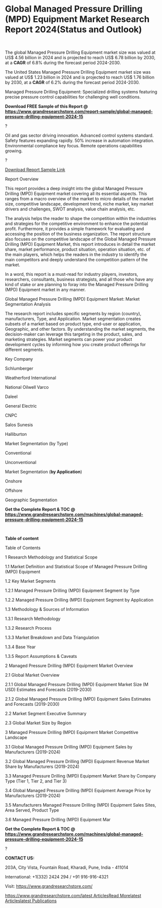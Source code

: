 <h1>Global Managed Pressure Drilling (MPD) Equipment Market Research Report 2024(Status and Outlook)</h1><br/><p>The global Managed Pressure Drilling Equipment market size was valued at US$ 4.56 billion in 2024 and is projected to reach US$ 6.78 billion by 2030, at a <strong>CAGR</strong> of 6.8% during the forecast period 2024-2030.</p>
 
 
 
 <p>The United States Managed Pressure Drilling Equipment market size was valued at US$ 1.23 billion in 2024 and is projected to reach US$ 1.76 billion by 2030, at a <strong>CAGR</strong> of 6.2% during the forecast period 2024-2030.</p>
 
 
 
 <p>Managed Pressure Drilling Equipment: Specialized drilling systems featuring precise pressure control capabilities for challenging well conditions.</p>
 
 
 
 <div><b>Download FREE Sample of this Report @ <a href="https://www.grandresearchstore.com/report-sample/global-managed-pressure-drilling-equipment-2024-15">https://www.grandresearchstore.com/report-sample/global-managed-pressure-drilling-equipment-2024-15</a></b></div>
 
 
 
 <p>? </p>
 
 
 
 <p>Oil and gas sector driving innovation. Advanced control systems standard. Safety features expanding rapidly. 50% increase in automation integration. Environmental compliance key focus. Remote operations capabilities growing.</p>
 
 
 
 <p>? </p>
 
 
 
 <p><a href="https://www.grandresearchstore.com/mr-admin/report-sample/global-managed-pressure-drilling-equipment-2024-15">Download Report Sample Link</a></p>
 
 
 
 <p>Report Overview</p>
 
 
 
 <p>This report provides a deep insight into the global Managed Pressure Drilling (MPD) Equipment market covering all its essential aspects. This ranges from a macro overview of the market to micro details of the market size, competitive landscape, development trend, niche market, key market drivers and challenges, SWOT analysis, value chain analysis, etc.</p>
 
 
 
 <p>The analysis helps the reader to shape the competition within the industries and strategies for the competitive environment to enhance the potential profit. Furthermore, it provides a simple framework for evaluating and accessing the position of the business organization. The report structure also focuses on the competitive landscape of the Global Managed Pressure Drilling (MPD) Equipment Market, this report introduces in detail the market share, market performance, product situation, operation situation, etc. of the main players, which helps the readers in the industry to identify the main competitors and deeply understand the competition pattern of the market.</p>
 
 
 
 <p>In a word, this report is a must-read for industry players, investors, researchers, consultants, business strategists, and all those who have any kind of stake or are planning to foray into the Managed Pressure Drilling (MPD) Equipment market in any manner.</p>
 
 
 
 <p>Global Managed Pressure Drilling (MPD) Equipment Market: Market Segmentation Analysis</p>
 
 
 
 <p>The research report includes specific segments by region (country), manufacturers, Type, and Application. Market segmentation creates subsets of a market based on product type, end-user or application, Geographic, and other factors. By understanding the market segments, the decision-maker can leverage this targeting in the product, sales, and marketing strategies. Market segments can power your product development cycles by informing how you create product offerings for different segments.</p>
 
 
 
 <p>Key Company</p>
 
 
 
 <p>Schlumberger</p>
 
 
 
 <p>Weatherford International</p>
 
 
 
 <p>National Oilwell Varco</p>
 
 
 
 <p>Daleel</p>
 
 
 
 <p>General Electric</p>
 
 
 
 <p>CNPC</p>
 
 
 
 <p>Salos Sunesis</p>
 
 
 
 <p>Halliburton</p>
 
 
 
 <p>Market Segmentation (by Type)</p>
 
 
 
 <p>Conventional</p>
 
 
 
 <p>Unconventional</p>
 
 
 
 <p>Market Segmentation (<strong>by Application</strong>)</p>
 
 
 
 <p>Onshore</p>
 
 
 
 <p>Offshore</p>
 
 
 
 <p>Geographic Segmentation</p>
 
 
 
 <div><b>Get the Complete Report & TOC @ <a href="https://www.grandresearchstore.com/machines/global-managed-pressure-drilling-equipment-2024-15">https://www.grandresearchstore.com/machines/global-managed-pressure-drilling-equipment-2024-15</a></b></div>
 
 
 
 <p><br />
 
 <b>Table of content</b></p>
 
 
 
 <p>Table of Contents<br />
 
 1 Research Methodology and Statistical Scope<br />
 
 1.1 Market Definition and Statistical Scope of Managed Pressure Drilling (MPD) Equipment<br />
 
 1.2 Key Market Segments<br />
 
 1.2.1 Managed Pressure Drilling (MPD) Equipment Segment by Type<br />
 
 1.2.2 Managed Pressure Drilling (MPD) Equipment Segment by Application<br />
 
 1.3 Methodology & Sources of Information<br />
 
 1.3.1 Research Methodology<br />
 
 1.3.2 Research Process<br />
 
 1.3.3 Market Breakdown and Data Triangulation<br />
 
 1.3.4 Base Year<br />
 
 1.3.5 Report Assumptions & Caveats<br />
 
 2 Managed Pressure Drilling (MPD) Equipment Market Overview<br />
 
 2.1 Global Market Overview<br />
 
 2.1.1 Global Managed Pressure Drilling (MPD) Equipment Market Size (M USD) Estimates and Forecasts (2019-2030)<br />
 
 2.1.2 Global Managed Pressure Drilling (MPD) Equipment Sales Estimates and Forecasts (2019-2030)<br />
 
 2.2 Market Segment Executive Summary<br />
 
 2.3 Global Market Size by Region<br />
 
 3 Managed Pressure Drilling (MPD) Equipment Market Competitive Landscape<br />
 
 3.1 Global Managed Pressure Drilling (MPD) Equipment Sales by Manufacturers (2019-2024)<br />
 
 3.2 Global Managed Pressure Drilling (MPD) Equipment Revenue Market Share by Manufacturers (2019-2024)<br />
 
 3.3 Managed Pressure Drilling (MPD) Equipment Market Share by Company Type (Tier 1, Tier 2, and Tier 3)<br />
 
 3.4 Global Managed Pressure Drilling (MPD) Equipment Average Price by Manufacturers (2019-2024)<br />
 
 3.5 Manufacturers Managed Pressure Drilling (MPD) Equipment Sales Sites, Area Served, Product Type<br />
 
 3.6 Managed Pressure Drilling (MPD) Equipment Mar</p>
 
 
 
 <div><b>Get the Complete Report & TOC @ <a href="https://www.grandresearchstore.com/machines/global-managed-pressure-drilling-equipment-2024-15">https://www.grandresearchstore.com/machines/global-managed-pressure-drilling-equipment-2024-15</a></b></div>
 
 
 
 <p>? </p>
 
 
 
 <p><b>CONTACT US:</b><br />
 
 203A, City Vista, Fountain Road, Kharadi, Pune, India - 411014<br />
 
 International: +1(332) 2424 294 / +91 916-916-4321<br />
 
 Visit: <a href="https://www.grandresearchstore.com/">https://www.grandresearchstore.com/</a><br />
 
 <a href="https://gyeongbokgung.com">https://www.grandresearchstore.com/</a><a href="https://hallyeomaritime.com">latest Articles</a><a href="https://jingwansa.com">Read More</a><a href="https://nguoiviet.jp/">latest Articles</a><a href="https://www.intelmarketresearch.com/">latest Publications</a></p>